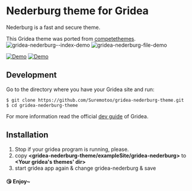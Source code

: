 # Nederburg theme for Gridea

Nederburg is a fast and secure theme.

This Gridea theme was ported from [competethemes](https://www.competethemes.com/tracks/).
![gridea-nederburg--index-demo](https://user-images.githubusercontent.com/26423989/56468065-aa16d200-6459-11e9-8b73-2f554809bded.png)
![gridea-nederburg-file-demo](https://user-images.githubusercontent.com/26423989/56468056-95d2d500-6459-11e9-931a-0fdefa2e2a0b.png)

[![Demo](https://img.shields.io/badge/Demo-Hugo-red.svg)](http://suremotoo.site/blog/)
[![Demo](https://img.shields.io/badge/Demo-Gridea-brightgreen.svg)](http://suremotoo.coding.me/blog/)
## Development

Go to the directory where you have your Gridea site and run:
```shell
$ git clone https://github.com/Suremotoo/gridea-nederburg-theme.git
$ cd gridea-nederburg-theme
```
For more information read the official [dev guide](https://gridea.dev/docs/) of Gridea.

## Installation
1. Stop if your gridea program is running, please.
2. copy **<gridea-nederburg-theme/exampleSite/gridea-nederburg>** to **<Your gridea's themes' dir>**
3. start gridea app again & change gridea-nederburg & save

#### 😘 Enjoy~
